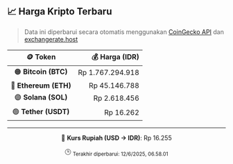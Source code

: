 

<!-- HARGA_KRIPTO -->
## 📈 Harga Kripto Terbaru

> Data ini diperbarui secara otomatis menggunakan [CoinGecko API](https://www.coingecko.com/) dan [exchangerate.host](https://exchangerate.host/)

<div align="center">

| 🪙 Token | 💰 Harga (IDR) |
|:------:|---------------:|
| 🟠 **Bitcoin (BTC)**   | Rp 1.767.294.918 |
| 🔵 **Ethereum (ETH)**  | Rp 45.146.788 |
| 🟣 **Solana (SOL)**    | Rp 2.618.456 |
| 🟢 **Tether (USDT)**   | Rp 16.262 |

---

💱 **Kurs Rupiah (USD → IDR)**: Rp 16.255

🕒 <sub>Terakhir diperbarui: 12/6/2025, 06.58.01</sub>

</div>
<!-- /HARGA_KRIPTO -->